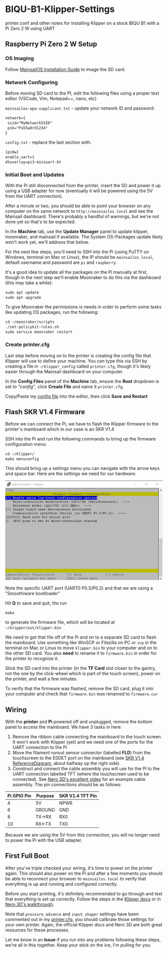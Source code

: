 # BIQU-B1-Klipper-Settings
printer.conf and other notes for installing Klipper on a stock BIQU B1 with a Pi Zero 2 W using UART

## Raspberry Pi Zero 2 W Setup
### OS Imaging
Follow [MainsailOS Installation Guide](https://docs.mainsail.xyz/setup/mainsailos/pi-imager) to image the SD card.

### Network Configuring
Before moving SD card to the PI, edit the following files using a proper text editor (VSCode, Vim, Notepad++, nano, etc)

``mainsailos-wpa-supplicant.txt`` - update your network ID and password:

    network={
     ssid="MyNetworkSSID"
     psk="Pa55w0rd1234"
    }

``config.txt`` - replace the last section with:

    [pi0w]
    enable_uart=1
    dtoverlay=pi3-miniuart-bt
    
### Initial Boot and Updates
With the Pi still disconnected from the printer, insert the SD and power it up using a USB adapter for now (eventually it will be powered using the 5V from the UART connection).

After a minute or two, you should be able to point your browser on any computer on the same network to `http://mainsailos.local` and see the Mainsail dashboard. There's probably a handful of warnings, but we're not done yet so that's to be expected.

In the **Machine** tab, use the **Update Manager** panel to update klipper, moonraker, and mainsail if available. The System OS-Packages update likely won't work yet, we'll address that below.

For the next few steps, you'll need to SSH into the Pi (using PuTTY on Windows, terminal on Mac or Linux), the IP should be `mainsailos.local`, default username and password are `pi` and `raspberry`.

It's a good idea to update all the packages on the Pi manually at first, though in the next step we'll enable Moonraker to do this via the dashboard (this may take a while):
    
    sudo apt update
    sudo apt upgrade
    
To give Moonraker the permissions is needs in order to perform some tasks like updating OS packages, run the following:

    cd ~/moonraker/scripts
    ./set-policykit-rules.sh
    sudo service moonraker restart
    
### Create printer.cfg
Last step before moving on to the printer is creating the config file that Klipper will use to define your machine. You can type this via SSH by creating a file in `~/klipper_config` called `printer.cfg`, though it's likely easier through the Mainsail dashboard on your computer. 

In the **Config Files** panel of the **Machine** tab, ensure the **Root** dropdown is set to *"config"*, click **Create File** and name it `printer.cfg`.

Copy/Paste my [config file](https://github.com/JoeTodes/BIQU-B1-Klipper-Settings/blob/main/printer.cfg) into the editor, then click **Save and Restart**

## Flash SKR V1.4 Firmware
Before we can connect the Pi, we have to flash the Klipper firmware to the printer's mainboard which in our case is an SKR V1.4

SSH into the Pi and run the following commands to bring up the firmware configuration menu:

    cd ~/klipper/
    make menuconfig
    
This should bring up a settings menu you can navigate with the arrow keys and space bar. Here are the settings we need for our hardware:

![BIQU B1 UART Firmware Settings](https://github.com/JoeTodes/BIQU-B1-Klipper-Settings/blob/main/klipper_menuconfig.png)

Note the specific UART port (UART0 P0.3/P0.2) and that we are using a "Smoothiware bootloader"

Hit **Q** to save and quit, the run

    make
    
to generate the firmware file, which will be located at `~/klipper/out/klipper.bin`

We need to get that file off of the Pi and on to a separate SD card to flash the mainboard. Use something like WinSCP or Filezilla on PC or `scp` in the terminal on Mac or Linux to move `klipper.bin` to your computer and on to the other SD card. You also **need** to rename it to `firmware.bin` in order for the printer to recognize it.

Stick the SD card into the printer (in the **TF Card** slot closer to the gantry, not the one by the click-wheel which is part of the touch screen), power on the printer, and wait a few minutes.

To verify that the firmware was flashed, remove the SD card, plug it into your computer and check that `firmware.bin` was renamed to `firmware.cur`

## Wiring
With the **printer** and **Pi** powered off and unplugged, remove the bottom panel to access the mainboard. We have 3 tasks in here:

1. Remove the ribbon cable connecting the mainboard to the touch screen. It won't work with Klipper (yet) and we need one of the ports for the UART connection to the Pi 
2. Move the filament runout sensor connector (labelled **FLD**) from the touchscreen to the E0DET port on the mainboard (see [SKR V1.4 ReferenceDiagram](https://github.com/JoeTodes/BIQU-B1-Klipper-Settings/blob/main/SKR%201-4%20Pinout.jpg), about halfway up the right side).
3. Construct and connect the cable assembly you will use for the Pi to the UART connection labelled TFT (where the touchscreen used to be connected). See [Nero 3D's excellent video](https://youtu.be/AtW3GqkKUz8?t=229) for an example cable assembly. The pin connections should be as follows:

| Pi GPIO Pin | Purpose | SKR V1.4 TFT Pin |
|---|---|---|
| 4 | 5V | NPWR |
| 6 | GROUND | GND |
| 8 | TX->RX | RX0 |
| 10 | RX<-TX | TX0 |

Because we are using the 5V from this connection, you will no longer need to power the Pi with the USB adapter.

## First Full Boot
After you've triple checked your wiring, it's time to power on the printer again. This should also power on the Pi and after a few moments you should be able to reconnect your browser to `mainsailos.local` to verify that everything is up and running and configured correctly.

Before you start printing, it's definitely recommended to go through and test that everything is set up correctly. Follow the steps in the [Klipper docs](https://www.klipper3d.org/Config_checks.html) or in [Nero 3D's walkthrough](https://www.youtube.com/watch?v=T-knWbh1Gg8).

Note that `pressure_advance` and `input_shaper` settings have been commented out in my [printer.cfg](https://github.com/JoeTodes/BIQU-B1-Klipper-Settings/blob/main/printer.cfg), you should calibrate those settings for your own printer. Again, the official Klipper docs and Nero 3D are both great resources for these processes.

Let me know in an **Issue** if you run into any problems following these steps, we're all in this together. Keep your stick on the ice, I'm pulling for you. 
